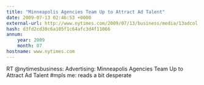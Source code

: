 ```yaml
---
title: "Minneapolis Agencies Team Up to Attract Ad Talent"
date: 2009-07-13 02:46:53 +0000
external-url: http://www.nytimes.com/2009/07/13/business/media/13adcol.html
hash: d3fd2cd30c6a105f1c64afc3d4f11066
annum:
    year: 2009
    month: 07
hostname: www.nytimes.com
---
```


RT @nytimesbusiness: Advertising: Minneapolis Agencies Team Up to Attract Ad Talent  #mpls me: reads a bit desperate
